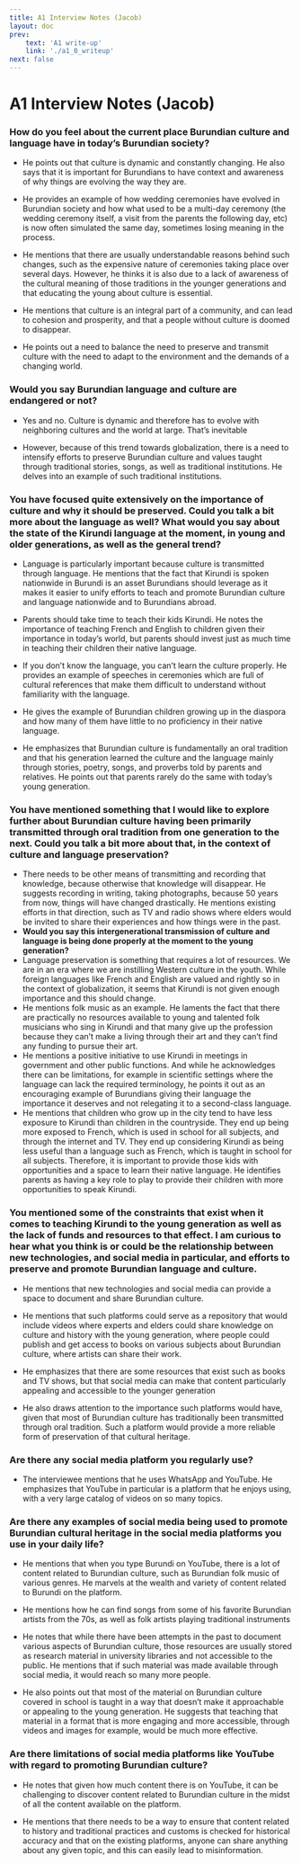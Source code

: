 ```yaml
---
title: A1 Interview Notes (Jacob)
layout: doc
prev:
    text: 'A1 write-up'
    link: './a1_0_writeup'
next: false
---
```


# A1 Interview Notes (Jacob)

### How do you feel about the current place Burundian culture and language have in today’s Burundian society?

- He points out that culture is dynamic and constantly changing. He also says that it is important for Burundians to have context and awareness of why things are evolving the way they are.

- He provides an example of how wedding ceremonies have evolved in Burundian society and how what used to be a multi-day ceremony (the wedding ceremony itself, a visit from the parents the following day, etc) is now often simulated the same day, sometimes losing meaning in the process.

- He mentions that there are usually understandable reasons behind such changes, such as the expensive nature of ceremonies taking place over several days. However, he thinks it is also due to a lack of awareness of the cultural meaning of those traditions in the younger generations and that educating the young about culture is essential.

- He mentions that culture is an integral part of a community, and can lead to cohesion and prosperity, and that a people without culture is doomed to disappear. 

- He points out a need to balance the need to preserve and transmit culture with the need to adapt to the environment and the demands of a changing world. 


### Would you say Burundian language and culture are endangered or not?

- Yes and no. Culture is dynamic and therefore has to evolve with neighboring cultures and the world at large. That’s inevitable

- However, because of this trend towards globalization, there is a need to intensify efforts to preserve Burundian culture and values taught through traditional stories, songs, as well as traditional institutions. He delves into an example of such traditional institutions.



### You have focused quite extensively on the importance of culture and why it should be preserved. Could you talk a bit more about the language as well? What would you say about the state of the Kirundi language at the moment, in young and older generations, as well as the general trend?

- Language is particularly important because culture is transmitted through language. He mentions that the fact that Kirundi is spoken nationwide in Burundi is an asset Burundians should leverage as it makes it easier to unify efforts to teach and promote Burundian culture and language nationwide and to Burundians abroad.

- Parents should take time to teach their kids Kirundi. He notes the importance of teaching French and English to children given their importance in today’s world, but parents should invest just as much time in teaching their children their native language.

- If you don’t know the language, you can’t learn the culture properly. He provides an example of speeches in ceremonies which are full of cultural references that make them difficult to understand without familiarity with the language.

- He gives the example of Burundian children growing up in the diaspora and how many of them have little to no proficiency in their native language.

- He emphasizes that Burundian culture is fundamentally an oral tradition and that his generation learned the culture and the language mainly through stories, poetry, songs, and proverbs told by parents and relatives. He points out that parents rarely do the same with today’s young generation.


### You have mentioned something that I would like to explore further about Burundian culture having been primarily transmitted through oral tradition from one generation to the next. Could you talk a bit more about that, in the context of culture and language preservation?

- There needs to be other means of transmitting and recording that knowledge, because otherwise that knowledge will disappear. He suggests recording in writing, taking photographs, because 50 years from now, things will have changed drastically.
He mentions existing efforts in that direction, such as TV and radio shows where elders would be invited to share their experiences and how things were in the past.
- **Would you say this intergenerational transmission of culture and language is being done properly at the moment to the young generation?**
- Language preservation is something that requires a lot of resources. We are in an era where we are instilling Western culture in the youth. While foreign languages like French and English are valued and rightly so in the context of globalization, it seems that Kirundi is not given enough importance and this should change.
- He mentions folk music as an example. He laments the fact that there are practically no resources available to young and talented folk musicians who sing in Kirundi and that many give up the profession because they can’t make a living through their art and they can’t find any funding to pursue their art.
- He mentions a positive initiative to use Kirundi in meetings in government and other public functions. And while he acknowledges there can be limitations, for example in scientific settings where the language can lack the required terminology, he points it out as an encouraging example of Burundians giving their language the importance it deserves and not relegating it to a second-class language.
- He mentions that children who grow up in the city tend to have less exposure to Kirundi than children in the countryside. They end up being more exposed to French, which is used in school for all subjects, and through the internet and TV. They end up considering Kirundi as being less useful than a language such as French, which is taught in school for all subjects. Therefore, it is important to provide those kids with opportunities and a space to learn their native language. He identifies parents as having a key role to play to provide their children with more opportunities to speak Kirundi.

### You mentioned some of the constraints that exist when it comes to teaching Kirundi to the young generation as well as the lack of funds and resources to that effect. I am curious to hear what you think is or could be the relationship between new technologies, and social media in particular, and efforts to preserve and promote Burundian language and culture. 

- He mentions that new technologies and social media can provide a space to document and share Burundian culture.

- He mentions that such platforms could serve as a repository that would include videos where experts and elders could share knowledge on culture and history with the young generation, where people could publish and get access to books on various subjects about Burundian culture, where artists can share their work.

- He emphasizes that there are some resources that exist such as books and TV shows, but that social media can make that content particularly appealing and accessible to the younger generation

- He also draws attention to the importance such platforms would have, given that most of Burundian culture has traditionally been transmitted through oral tradition. Such a platform would provide a more reliable form of preservation of that cultural heritage.

### Are there any social media platform you regularly use?
- The interviewee mentions that he uses WhatsApp and YouTube. He emphasizes that YouTube in particular is a platform that he enjoys using, with a very large catalog of videos on so many topics.


### Are there any examples of social media being used to promote Burundian cultural heritage in the social media platforms you use in your daily life?

- He mentions that when you type Burundi on YouTube, there is a lot of content related to Burundian culture, such as Burundian folk music of various genres. He marvels at the wealth and variety of content related to Burundi on the platform.

- He mentions how he can find songs from some of his favorite Burundian artists from the 70s, as well as folk artists playing traditional instruments

- He notes that while there have been attempts in the past to document various aspects of Burundian culture, those resources are usually stored as research material in university libraries and not accessible to the public. He mentions that if such material was made available through social media, it would reach so many more people.
- He also points out that most of the material on Burundian culture covered in school is taught in a way that doesn’t make it approachable or appealing to the young generation. He suggests that teaching that material in a format that is more engaging and more accessible, through videos and images for example, would be much more effective.

###  Are there limitations of social media platforms like YouTube with regard to promoting Burundian culture?

- He notes that given how much content there is on YouTube, it can be challenging to discover content related to Burundian culture in the midst of all the content available on the platform.

- He mentions that there needs to be a way to ensure that content related to history and traditional practices and customs is checked for historical accuracy and that on the existing platforms, anyone can share anything about any given topic, and this can easily lead to misinformation.

